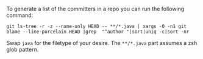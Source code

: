 To generate a list of the committers in a repo you can run the following command:

```
git ls-tree -r -z --name-only HEAD -- **/*.java | xargs -0 -n1 git blame --line-porcelain HEAD |grep  "^author "|sort|uniq -c|sort -nr
```

Swap `java` for the filetype of your desire. The `**/*.java` part assumes a zsh glob pattern.
